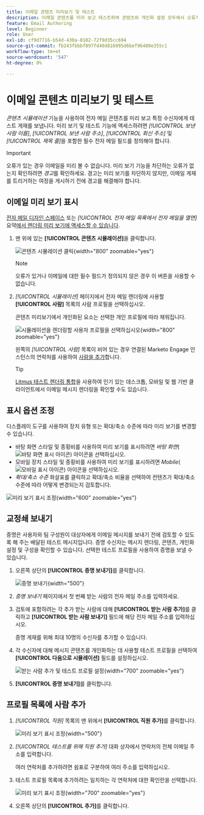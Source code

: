 ```yaml
---
title: 이메일 콘텐츠 미리보기 및 테스트
description: 이메일 콘텐츠를 미리 보고 테스트하여 콘텐츠와 개인화 설정 모두에서 오류가 없는지 확인하는 방법을 알아봅니다.
feature: Email Authoring
level: Beginner
role: User
exl-id: cf9d7716-b54d-430a-8102-72f9d35cc694
source-git-commit: fb243fbbbf897fd40d816995d6bef96480e355c1
workflow-type: tm+mt
source-wordcount: '547'
ht-degree: 0%

---
```


# 이메일 콘텐츠 미리보기 및 테스트

_콘텐츠 시뮬레이션_ 기능을 사용하여 전자 메일 콘텐츠를 미리 보고 특정 수신자에게 테스트 게재를 보냅니다. 미리 보기 및 테스트 기능에 액세스하려면 _[!UICONTROL 보낸 사람 이름]_, _[!UICONTROL 보낸 사람 주소]_, _[!UICONTROL 회신 주소]_ 및 _[!UICONTROL 제목 줄]_&#x200B;을 포함한 필수 전자 메일 필드를 정의해야 합니다.

>[!IMPORTANT]
>
>오류가 있는 경우 이메일을 미리 볼 수 없습니다. 미리 보기 기능을 차단하는 오류가 없는지 확인하려면 _경고_&#x200B;를 확인하세요. 경고는 미리 보기를 차단하지 않지만, 이메일 게재를 트리거하는 여정을 게시하기 전에 경고를 해결해야 합니다.

## 이메일 미리 보기 표시

[전자 메일 디자인 스페이스](./email-authoring.md) 또는 _[!UICONTROL 전자 메일 목록에서 전자 메일을 열면]_&#x200B;요약[에서 렌더링 미리 보기에 액세스할 수 있습니다](./emails-list.md#edit-emails).

1. 맨 위에 있는 **[!UICONTROL 콘텐츠 시뮬레이션]**&#x200B;을 클릭합니다.

   ![콘텐츠 시뮬레이션 클릭](assets/email-simulate-content.png){width="800" zoomable="yes"}

   >[!NOTE]
   >
   >오류가 있거나 이메일에 대한 필수 필드가 정의되지 않은 경우 이 버튼을 사용할 수 없습니다.

1. _[!UICONTROL 시뮬레이션]_ 페이지에서 전자 메일 렌더링에 사용할 **[!UICONTROL 사람]** 목록의 사람 프로필을 선택하십시오.

   콘텐츠 미리보기에서 개인화된 요소는 선택한 개인 프로필에 따라 채워집니다.

   ![시뮬레이션을 렌더링할 사용자 프로필을 선택하십시오](./assets/email-simulate-content-preview.png){width="800" zoomable="yes"}

   왼쪽의 _[!UICONTROL 사람]_ 목록이 비어 있는 경우 연결된 Marketo Engage 인스턴스의 연락처를 사용하여 [사람을 추가](#add-people-to-the-profiles-list)합니다.

   >[!TIP]
   >
   >[Litmus 테스트 렌더링 통합](./email-test-rendering.md)을 사용하여 인기 있는 데스크톱, 모바일 및 웹 기반 클라이언트에서 이메일 메시지 렌더링을 확인할 수도 있습니다.

## 표시 옵션 조정

디스플레이 도구를 사용하여 장치 유형 또는 확대/축소 수준에 따라 미리 보기를 변경할 수 있습니다.

* 바탕 화면 스타일 및 종횡비를 사용하여 미리 보기를 표시하려면 _바탕 화면_( ![바탕 화면 표시 아이콘](../../assets/do-not-localize/icon-device-desktop.svg)) 아이콘을 선택하십시오.
* 모바일 장치 스타일 및 종횡비를 사용하여 미리 보기를 표시하려면 _Mobile_( ![모바일 표시 아이콘](../../assets/do-not-localize/icon-device-mobile.svg)) 아이콘을 선택하십시오.
* _확대/축소 수준_ 화살표를 클릭하고 확대/축소 비율을 선택하여 컨텐츠가 확대/축소 수준에 따라 어떻게 변경되는지 검토합니다.

![미리 보기 표시 조정](assets/email-simulate-content-preview-display-options.png){width="600" zoomable="yes"}

## 교정쇄 보내기

증명은 사용자와 팀 구성원이 대상자에게 이메일 메시지를 보내기 전에 검토할 수 있도록 해 주는 배달된 테스트 메시지입니다. 증명 수신자는 메시지 렌더링, 콘텐츠, 개인화 설정 및 구성을 확인할 수 있습니다. 선택한 테스트 프로필을 사용하여 증명을 보낼 수 있습니다.

1. 오른쪽 상단의 **[!UICONTROL 증명 보내기]**&#x200B;를 클릭합니다.

   ![증명 보내기](assets/email-simulate-content-preview-send-proof.png){width="500"}

1. _증명 보내기_ 페이지에서 첫 번째 받는 사람의 전자 메일 주소를 입력하세요.

1. 검토에 포함하려는 각 추가 받는 사람에 대해 **[!UICONTROL 받는 사람 추가]**&#x200B;를 클릭하고 **[!UICONTROL 받는 사람 보내기]** 필드에 해당 전자 메일 주소를 입력하십시오.

   증명 게재를 위해 최대 10명의 수신자를 추가할 수 있습니다.

1. 각 수신자에 대해 메시지 콘텐츠를 개인화하는 데 사용할 테스트 프로필을 선택하여 **[!UICONTROL 다음으로 시뮬레이션]** 필드를 설정하십시오.

   ![받는 사람 추가 및 테스트 프로필 설정](assets/email-simulate-content-preview-send-proof-recipients.png){width="700" zoomable="yes"}

1. **[!UICONTROL 증명 보내기]**&#x200B;를 클릭합니다.

## 프로필 목록에 사람 추가

1. _[!UICONTROL 직원]_ 목록의 맨 위에서 **[!UICONTROL 직원 추가]**&#x200B;를 클릭합니다.

   ![미리 보기 표시 조정](assets/email-simulate-content-add-people.png){width="500"}

1. _[!UICONTROL 테스트를 위해 직원 추가]_ 대화 상자에서 연락처의 전체 이메일 주소를 입력합니다.

   여러 연락처를 추가하려면 쉼표로 구분하여 여러 주소를 입력하십시오.

1. 테스트 프로필 목록에 추가하려는 일치하는 각 연락처에 대한 확인란을 선택합니다.

   ![미리 보기 표시 조정](assets/email-simulate-content-add-people-addresses.png){width="700" zoomable="yes"}

1. 오른쪽 상단의 **[!UICONTROL 추가]**&#x200B;를 클릭합니다.
